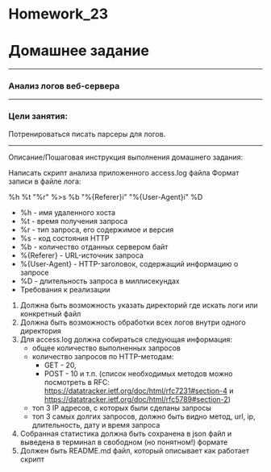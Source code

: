 # Homework_23

# Домашнее задание
***
### Анализ логов веб-сервера 
***
### Цели занятия:
Потренироваться писать парсеры для логов.
***
Описание/Пошаговая инструкция выполнения домашнего задания:

Написать скрипт анализа приложенного access.log файла
Формат записи в файле лога: 

%h %t "%r" %>s %b "%{Referer}i" "%{User-Agent}i" %D
- %h - имя удаленного хоста
- %t - время получения запроса
- %r - тип запроса, его содержимое и версия
- %s - код состояния HTTP
- %b - количество отданных сервером байт
- %{Referer} - URL-источник запроса
- %{User-Agent} - HTTP-заголовок, содержащий информацию о запросе
- %D - длительность запроса в миллисекундах
- Требования к реализации

1. Должна быть возможность указать директорий где искать логи или конкретный файл
2. Должна быть возможность обработки всех логов внутри одного директория
3. Для access.log должна собираться следующая информация:
   - общее количество выполненных запросов
   - количество запросов по HTTP-методам: 
     - GET - 20, 
     - POST - 10 и т.п. (список необходимых методов можно посмотреть в RFC: https://datatracker.ietf.org/doc/html/rfc7231#section-4 и https://datatracker.ietf.org/doc/html/rfc5789#section-2)
   - топ 3 IP адресов, с которых были сделаны запросы
   - топ 3 самых долгих запросов, должно быть видно метод, url, ip, длительность, дату и время запроса
4. Собранная статистика должна быть сохранена в json файл и выведена в терминал в свободном (но понятном!) формате 
5. Должен быть README.md файл, который описывает как работает скрипт
